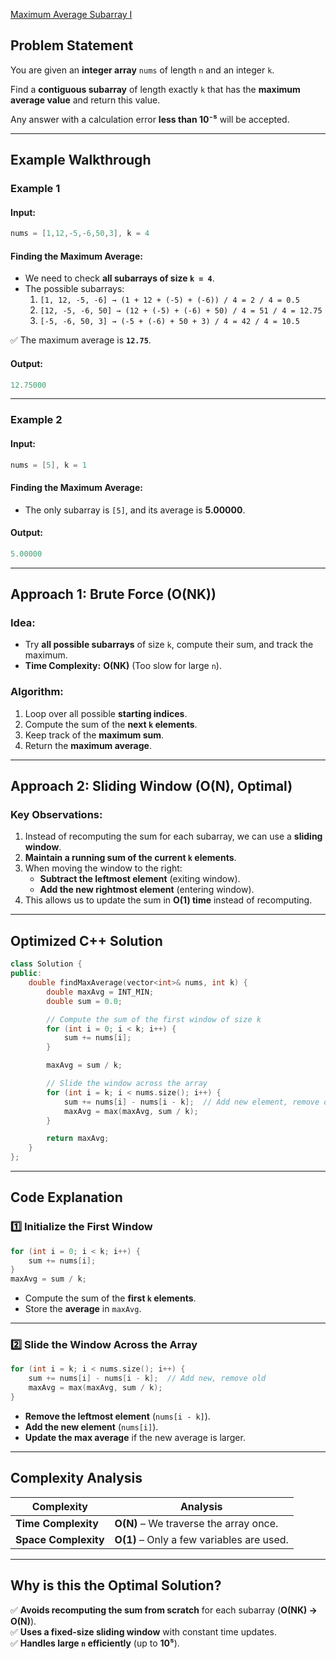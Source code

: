 [Maximum Average Subarray I](https://leetcode.com/problems/maximum-average-subarray-i/description/?envType=study-plan-v2&envId=leetcode-75)


## **Problem Statement**  
You are given an **integer array** `nums` of length `n` and an integer `k`.  

Find a **contiguous subarray** of length exactly `k` that has the **maximum average value** and return this value.  

Any answer with a calculation error **less than 10⁻⁵** will be accepted.  

---

## **Example Walkthrough**
### **Example 1**  
#### **Input:**  
```cpp
nums = [1,12,-5,-6,50,3], k = 4
```
#### **Finding the Maximum Average:**
- We need to check **all subarrays of size `k = 4`**.
- The possible subarrays:
  1. `[1, 12, -5, -6] → (1 + 12 + (-5) + (-6)) / 4 = 2 / 4 = 0.5`
  2. `[12, -5, -6, 50] → (12 + (-5) + (-6) + 50) / 4 = 51 / 4 = 12.75`
  3. `[-5, -6, 50, 3] → (-5 + (-6) + 50 + 3) / 4 = 42 / 4 = 10.5`

✅ The maximum average is **`12.75`**.

#### **Output:**  
```cpp
12.75000
```

---

### **Example 2**  
#### **Input:**  
```cpp
nums = [5], k = 1
```
#### **Finding the Maximum Average:**
- The only subarray is `[5]`, and its average is **5.00000**.

#### **Output:**  
```cpp
5.00000
```

---

## **Approach 1: Brute Force (O(NK))**
### **Idea:**
- Try **all possible subarrays** of size `k`, compute their sum, and track the maximum.
- **Time Complexity:** **O(NK)** (Too slow for large `n`).

### **Algorithm:**
1. Loop over all possible **starting indices**.
2. Compute the sum of the **next `k` elements**.
3. Keep track of the **maximum sum**.
4. Return the **maximum average**.

---

## **Approach 2: Sliding Window (O(N), Optimal)**
### **Key Observations:**
1. Instead of recomputing the sum for each subarray, we can use a **sliding window**.
2. **Maintain a running sum of the current `k` elements**.
3. When moving the window to the right:
   - **Subtract the leftmost element** (exiting window).
   - **Add the new rightmost element** (entering window).
4. This allows us to update the sum in **O(1) time** instead of recomputing.

---

## **Optimized C++ Solution**
```cpp
class Solution {
public:
    double findMaxAverage(vector<int>& nums, int k) {
        double maxAvg = INT_MIN;
        double sum = 0.0;

        // Compute the sum of the first window of size k
        for (int i = 0; i < k; i++) {
            sum += nums[i];
        }

        maxAvg = sum / k;

        // Slide the window across the array
        for (int i = k; i < nums.size(); i++) {
            sum += nums[i] - nums[i - k];  // Add new element, remove old
            maxAvg = max(maxAvg, sum / k);
        }

        return maxAvg;
    }
};
```

---

## **Code Explanation**
### **1️⃣ Initialize the First Window**
```cpp
for (int i = 0; i < k; i++) {
    sum += nums[i];
}
maxAvg = sum / k;
```
- Compute the sum of the **first `k` elements**.
- Store the **average** in `maxAvg`.

---

### **2️⃣ Slide the Window Across the Array**
```cpp
for (int i = k; i < nums.size(); i++) {
    sum += nums[i] - nums[i - k];  // Add new, remove old
    maxAvg = max(maxAvg, sum / k);
}
```
- **Remove the leftmost element** (`nums[i - k]`).
- **Add the new element** (`nums[i]`).
- **Update the max average** if the new average is larger.

---

## **Complexity Analysis**
| Complexity | Analysis |
|------------|----------|
| **Time Complexity** | **O(N)** – We traverse the array once. |
| **Space Complexity** | **O(1)** – Only a few variables are used. |

---

## **Why is this the Optimal Solution?**
✅ **Avoids recomputing the sum from scratch** for each subarray (**O(NK) → O(N)**).  
✅ **Uses a fixed-size sliding window** with constant time updates.  
✅ **Handles large `n` efficiently** (up to **10⁵**).  

